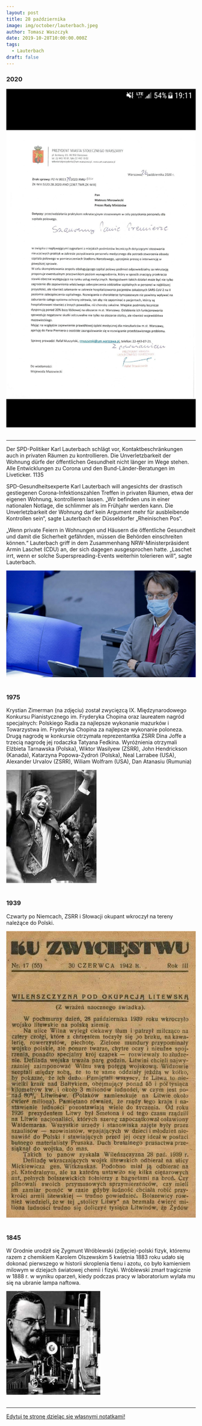 ```yaml
---
layout: post
title: 28 października
image: img/october/lauterbach.jpeg
author: Tomasz Waszczyk
date: 2019-10-28T10:00:00.000Z
tags:
  - Lauterbach
draft: false
---
```


### 2020

<img src="./img/october/prezydentwarszawy.jpg"><br><br>

---

Der SPD-Politiker Karl Lauterbach schlägt vor, Kontaktbeschränkungen auch in privaten Räumen zu kontrollieren. Die Unverletzbarkeit der Wohnung dürfe der öffentlichen Gesundheit nicht länger im Wege stehen. Alle Entwicklungen zu Corona und den Bund-Länder-Beratungen im Liveticker.
1135

SPD-Gesundheitsexperte Karl Lauterbach will angesichts der drastisch gestiegenen Corona-Infektionszahlen Treffen in privaten Räumen, etwa der eigenen Wohnung, kontrollieren lassen. „Wir befinden uns in einer nationalen Notlage, die schlimmer als im Frühjahr werden kann. Die Unverletzbarkeit der Wohnung darf kein Argument mehr für ausbleibende Kontrollen sein“, sagte Lauterbach der Düsseldorfer „Rheinischen Pos“.

„Wenn private Feiern in Wohnungen und Häusern die öffentliche Gesundheit und damit die Sicherheit gefährden, müssen die Behörden einschreiten können.“ Lauterbach griff in dem Zusammenhang NRW-Ministerpräsident Armin Laschet (CDU) an, der sich dagegen ausgesprochen hatte. „Laschet irrt, wenn er solche Superspreading-Events weiterhin tolerieren will“, sagte Lauterbach.

<img src="./img/october/lauterbach.jpeg"><br><br>

<!-- W polityce, a zwłaszcza na jej najwyższym poziomie, chodzi o takie wytyczenie podziału w społeczeństwie, żeby po naszej stronie było więcej wyborców niż po stronie przeciwnej. W Polsce, za mojego dorosłego życia było dwóch mistrzów w tej sztuce - Donald Tusk i Jarosław Kaczyński. Nie bez powodu rządzą Polską już od 15 lat. Obaj panowie rozumieją też jeszcze jedną rzecz. Przeważająca większość Polaków należy, czy to się komuś podoba, czy nie, do umiarkowanej konserwy. Spójrzmy na ostatnie ponad 20 lat. Najpierw rządy AWS, potem SLD, PiS, PO i teraz znowu PiS. W tym czasie sprawy światopoglądowe nie drgnęły u nas w żadną ze stron. Czy premierem był Miller, czy Tusk, czy Kaczyński, nie zmieniło się nic w sprawie aborcji czy związków partnerskich. Młodsi mogą nie pamiętać, ale Donald Tusk bardzo pilnował tego, żeby PO nie zrobiła nic dla środowisk skrajnej lewicy. Wiedział, czym może się to skończyć. Trzaskowski tej lekcji nie odrobił, co kosztowało go prezydenturę. Z drugiej strony Jarosław Kaczyński od lat odmawiał ruszenia kompromisu aborcyjnego. Przynajmniej kiedy był u władzy. Gdy rządziła Platforma, to oczywiście popierał kolejne próby ograniczenia aborcji.
Nikt w Polsce nie wygrał na prymitywnym antyklerykalizmie. Nikt. Nawet w PRL komuniści musieli się liczyć z Kościołem. Wiem, że czasy się zmieniają, kościoły powoli pustoszeją, a młodych jest w nich niewielu. Ale mimo to, ten przeciętny, umiarkowanie konserwatywny Polak, mieszkający w małym miasteczku lub na wsi, nie zgodzi się z kimś, kto maluje wulgarne hasła na budynku kościoła. Pamiętacie ostatnie eurowybory? Rekordy popularności bił film Sekielskiego o skandalach pedofilskich. Opozycja myślała, że na tym paliwie zdobędzie dużo głosów, że wpłynie to negatywnie na wynik PiS. I jaki był efekt? Rekordowa frekwencja w obozie pisowskim. Na wsiach, w małych miasteczkach, na wschodzie, w najstarszym elektoracie. Ludzie ruszyli do urn głosować na PiS, by bronić Kościoła. W sondażach nie było tego widać, ale w dniu wyborów ci ludzie ruszyli do urn. Młodzi, wykształceni z wielkich miast mogą się zżymać na to, że o wyniku wyborów decydują emeryci ze wsi, ale taka jest rzeczywistość, trzeba to brać pod uwagę. Jeżeli ktoś dalej nie wierzy, to zastanówcie się, czemu liderki Strajku Kobiet nie chcą referendum w sprawie aborcji. Po prostu wiedzą, że je przegrają. Umiarkowana większość chce kompromisu.
Zapamiętajcie bardzo dobrze te dwie sprawy - konieczność właściwego podzielenia społeczeństwa i charakterystykę większości wyborców. Idziemy dalej.   
We wrześniu było już jasne nawet dla naszego rządu, że jesienią będzie dramat w systemie ochrony zdrowia. Nowy minister zdrowia szybko zorientował się, że jego poprzednik - Łukasz Szumowski, nie zrobił kompletnie nic, by przygotować kraj na jesień. Przerażona Nowogrodzka musiała coś wymyślić, by ludzie przez całą jesień nie oglądali obrazków z zapchanych szpitali, żeby nie widzieli umierających osób, którym nie ma kto pomóc. W tej sprawie PiS nie był w stanie być w większości, tak podzielić społeczeństwa, by znaleźć się w większości. Większość nigdy nie uwierzy, że to normalne, że ktoś umiera na wyrostek lub zawał, bo nie ma dla niego karetki. Większość nie uwierzy, że to normalne, że musi stracić pracę, bo przerażony sytuacją w szpitalach rząd znowu zamyka gospodarkę. Mówiłem we wrześniu, że Konfederacja nic nie musi teraz robić. Możemy spokojnie usiąść na brzegu rzeki i poczekać, aż spłyną nią ciała naszych wrogów. Wystarczyło czekać, aż gniew ludzi skupi się na PiS. Ale Kaczyński też to wiedział i postanowił zrobić wszystko, żeby tą rzeką na naszych oczach nie płynąć.
W połowie września, zupełnie niespodziewanie, Trybunał Konstytucyjny ogłosił, że wyrok w sprawie aborcji zapadnie 22 października. Nikt rozsądny nie może mieć żadnych wątpliwości. Ta decyzja nie zapadłaby, gdyby nie wyszła bezpośrednio od Jarosława Kaczyńskiego. Po czarnych marszach sprzed kilku lat, musiał on wiedzieć, jakie to wywoła protesty. Jeżeli dodamy do tego nerwową atmosferę wywołaną ograniczeniami wirusowymi, zamknięcie szkół i uczelni, klubów, pubów i knajp, było zupełnie oczywiste, że młodzież jest beczką prochu, na którą wystarczy rzucić iskrę. A Kaczyński rzucił granat.
Ludzie wyszli na ulicę. Pierwszego wieczoru protesty skupiły się pod domem Kaczyńskiego na Żoliborzu. Ale szybko zmienił się cel ataków. Głupia jak mól lewy but lewica, dostała pierwszy od kilkunastu lat prezent - emocje społeczne jednoznacznie znalazły się po lewej stronie. Przeważająca część społeczeństwa nie zgadzała się z wyrokiem TK. Zdecydowana większość chce kompromisu. Nie chce aborcji na życzenie, nie chce też pełnej ochrony życia. Radykalna lewica dostała paliwo, jakiego jeszcze nigdy nie miała. Okazało się po raz pierwszy, że jest po tej samej stronie, co większość społeczeństwa. Emocje natychmiast wybiły poza skalę, nawet ludzie zwykle niezaangażowani w politykę poczuli, że coś się dzieje, że muszą zabrać głos, wyrazić swój bunt, wyjść na ulicę. I co z tym ogromnym wrzeniem, co z tym masowym poparciem zrobiła lewica? Zaatakowała kościoły.   
W momencie, gdy swój gniew protestujący zaczęli wyładowywać na kościołach, stracili szansę na poparcie większości społeczeństwa. Mieszkając w Warszawie, Poznaniu czy Wrocławiu, można o tym zapomnieć, ale wybory jeszcze wygrywa się w Końskich, nie w metropoliach. Za kilkanaście lat pewnie się to zmieni, ale póki co, decyduje umiarkowanie konserwatywna prowincja. Lewica, w zupełnie typowej dla siebie głupocie, postanowiła zrazić do siebie centrum. W rezultacie elektorat umiarkowanie konserwatywny (większość!) nie będzie miał wyjścia, będzie musiał poprzeć PiS, by ratować się przed rządami ludzi dewastujących kościoły.
Ludzie nie mieli wyjścia, zaczęli się organizować, by bronić swoich świątyń i pomników. Policji nie było, przyjeżdżała za późno i w zbyt małej liczbie. Tak jakby komuś zależało na eskalacji konfliktu, na konfrontacji pomiędzy stronami. W poniedziałek, po niskiej liczebności policji widać już było, jaki jest cel władzy, ale dopiero we wtorek stało się to już zupełnie jasne. Najpierw od samego rana marszałek Terlecki robił wszystko, żeby podgrzać atmosferę, przez co emocje z ludzi przeniosły się do Sejmu. Temperatura rosła, a punkt krytyczny nastąpił wieczorem. Wicepremier ds. bezpieczeństwa, prezes PiS i naczelnik państwa Jarosław Kaczyński w swoim wystąpieniu postanowił eskalować konflikt, wezwać członków PiS do obrony kościołów, przedstawić się jako obrońca porządku.
Powtórzę to jeszcze raz. Liczba zgonów drastycznie rośnie, idzie lockdown, gospodarka się wali, ludzie są wkurzeni, system ochrony zdrowia pada. Na ulicach zamieszki, ciągłe protesty, w miastach klimaty jak z Gotham City. Wszystko wrze, kipi i bulgocze. I wtedy wychodzi Kaczyński, jeszcze podgrzewa temperaturę, de facto zachęca radykalną lewicę do atakowania kościołów. Czemu do jasnej cholery wzywa do obrony członków swojej partii, a nie policję? Czemu porządku nie zaprowadzają powołane do tego służby? Bo zależy mu na wrzeniu i na jak największej awanturze. Przykrywa w ten sposób lockdown, przykrywa upadek systemu ochrony zdrowia, przykrywa dramatyczną niekompetencję swojego rządu, czyli wszystkie te problemy, które jesienią miały w niego uderzyć. Do tego zwiera szeregi własnej partii, konsoliduje się na prawicy, zniechęca potencjalnych rozłamowców do odejścia. Korzystając z tej medialnej zasłony, podnosi w tym tygodniu podatki. Na koniec pewnie zaproponuje zmianę konstytucji, poprzez wpisanie do niej jakiejś formy kompromisu i podniesienie limitu długu. Narobi tym problemów Platformie, której elektorat jest w sprawie aborcji podzielony pomiędzy liberalizację a kompromis. Co więcej, tak podzieli społeczeństwo, że znów większość będzie po jego stronie. Tak. Jarosław Kaczyński jest bardzo skutecznym politykiem, ale też strasznym człowiekiem, gotowym instrumentalnie traktować wszystko i wszystkich.
Kaczyński chce, żeby pod kościołami trwały bitwy, chce eskalacji napięcia, chce protestów rolników i jak największego zamieszania. Im złe emocje bardziej zaćmią ludziom umysły, tym dla niego lepiej. Im protestujący będą bardziej wulgarni, im wścieklej obrażać będą katolików, im dokładniej będą rekonstruować najazd barbarzyńców, tym bardziej będą tracić na sympatii społeczeństwa i tym bardziej zyskiwać będzie PiS, jako obrońca porządku. Jeżeli potwierdzą się plotki o ponownym sprowadzeniu do Polski niemieckiej antify, to cała zabawa się skończy, a radykalna lewica wróci do poparcia z czasów startu Roberta Biedronia w ostatnich wyborach. Świetnie ujęli to na swoim transparencie kibice w Białymstoku, którzy jak widać zbyt konserwatywni i przywiązani do religii to nie są, ale nie pozwolą na zniszczenie ich kościoła. Typowa umiarkowana konserwa. 
Od wczoraj zaczynają to dostrzegać też co bystrzejsi dziennikarze centrowo-lewicowi. Dlatego nawołują do zaprzestania ataków na kościoły, do skupienia się na PiS i rządzie. Protestujący powinni starannie przemyśleć te sugestie. Nie, żebym dobrze życzył lewicy, szczerze mówiąc, życzę jej jak najgorzej, ale nie chcę kolejnej kompromitacji lewicy kosztem dewastowania świątyń. Ochłońcie. Odczepcie się od kościołów. Nie róbcie rzeczy, których będziecie się później wstydzili. Przestańcie atakować wierzących i ważne dla nich miejsca. Nie tańczcie do muzyki granej przez PiS. Nie bądźcie marionetkami w ręku Kaczyńskiego.
Jeżeli uważacie się za wolnościowców i przyłączacie się do niszczenia kościołów, to pozwólcie, że zapytam. Jak tam wasze poszanowanie własności prywatnej? A co z wolnością religijną? Katolicy nie mają prawa do spokojnej modlitwy w kościele? Wandalizm nie ma nic wspólnego z wolnością. Jest niszczeniem czyjejś własności. Nie ma żadnego usprawiedliwienia dla takiego zachowania. Co gorsze,  wzmacnia to tylko władzę PiS, który podobnie jak lewica, do której się przyłączyliście, już czeka na wasze podatki, których podniesienie wspólnie przegłosują, korzystając z zasłony, jaką dla nich robicie. -->

### 1975

Krystian Zimerman (na zdjęciu) został zwycięzcą IX. Międzynarodowego Konkursu Pianistycznego im. Fryderyka Chopina oraz laureatem nagród specjalnych: Polskiego Radia za najlepsze wykonanie mazurków i Towarzystwa im. Fryderyka Chopina za najlepsze wykonanie poloneza.
Drugą nagrodę w konkursie otrzymała reprezentantka ZSRR Dina Joffe a trzecią nagrodę jej rodaczka Tatyana Fedkina.
Wyróżnienia otrzymali  Elżbieta Tarnawska (Polska), Wiktor Wasilyew (ZSRR), John Hendrickson (Kanada),
Katarzyna Popowa-Zydroń (Polska), Neal Larrabee (USA), Alexander Urvalov (ZSRR),  Wiliam Wolfram (USA), Dan Atanasiu (Rumunia)

<img src="./img/october/zimerman.jpg"/><br><br>

### 1939

Czwarty po Niemcach, ZSRR i Słowacji okupant wkroczył na tereny należące do Polski.

<img src="./img/october/kuzwyciestwu.jpg"><br><br>

### 1845

W Grodnie urodził się Zygmunt Wróblewski (zdjęcie)-polski fizyk, któremu razem z chemikiem Karolem Olszewskim 5 kwietnia 1883 roku udało się dokonać pierwszego w historii skroplenia tlenu i azotu, co było kamieniem milowym w dziejach światowej chemii i fizyki.
Wróblewski zmarł tragicznie w 1888 r. w wyniku oparzeń, kiedy podczas pracy w laboratorium wylała mu się na ubranie lampa naftowa.

<img src="./img/october/wroblewski.jpg"/><br><br>

---

<a href="https://github.com/TomaszWaszczyk/historia.waszczyk.com/edit/master/src/content/october-28.md" target="_blank">Edytuj tę stronę dzieląc się własnymi notatkami!</a>
